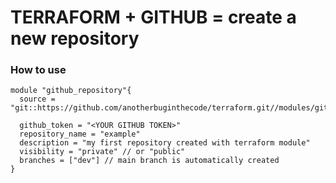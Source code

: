 # TERRAFORM + GITHUB = create a new repository

### How to use
~~~
module "github_repository"{
  source = "git::https://github.com/anotherbuginthecode/terraform.git//modules/github"
  
  github_token = "<YOUR GITHUB TOKEN>"
  repository_name = "example"
  description = "my first repository created with terraform module"
  visibility = "private" // or "public"
  branches = ["dev"] // main branch is automatically created
}
~~~
